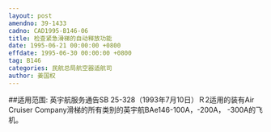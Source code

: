 ```yaml
---
layout: post
amendno: 39-1433
cadno: CAD1995-B146-06
title: 检查紧急滑梯的自动释放功能
date: 1995-06-21 00:00:00 +0800
effdate: 1995-06-30 00:00:00 +0800
tag: B146
categories: 民航总局航空器适航司
author: 姜国权
---
```


##适用范围:
英宇航服务通告SB 25-328（1993年7月10日）Ｒ2适用的装有Air Cruiser Company滑梯的所有类别的英宇航BAe146-100A，-200A， -300A的飞机。

